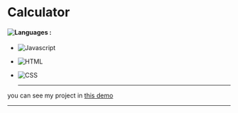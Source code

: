 # Calculator

#### ![Languages](https://img.shields.io/github/languages/count/zeynab-jalalian/CalCulator2) :
 - ![Javascript](https://img.shields.io/badge/javascript-yellow)
 - ![HTML](https://img.shields.io/badge/Html-orange)
 - ![CSS](https://img.shields.io/badge/Css-blue)
   
   ---
 you can see my project in [this demo](https://zeynab-jalalian.github.io/CalCulator2/)
  ___
